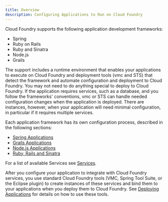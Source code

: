 ```yaml
---
title: Overview
description: Configuring Applications to Run on Cloud Foundry
---
```


Cloud Foundry supports the following application development frameworks:

+ Spring
+ Ruby on Rails
+ Ruby and Sinatra
+ Node.js
+ Grails

The support includes a runtime environment that enables your applications to execute on Cloud Foundry and deployment tools (vmc and STS) that detect the framework and automate configuration and deployment to Cloud Foundry. You may not need to do anything special to deploy to Cloud Foundry. If the application requires services, such as a database, and you follow the frameworks' conventions, vmc or STS can handle needed configuration changes when the application is deployed.
There are instances, however, when your application will need minimal configuration, in particular if it requires multiple services.

Each application framework has its own configuration process, described in the following sections:

+ [Spring Applications](/frameworks/java/spring/spring.html)
+ [Grails Applications](/frameworks/java/spring/grails.html)
+ [Node.js Applications](/frameworks/nodejs/nodejs.html)
+ [Ruby, Rails and Sinatra](/frameworks/ruby/ruby-rails-sinatra.html)

For a list of available Services see [Services](/services.html).

After you configure your application to integrate with Cloud Foundry services, you use standard Cloud Foundry tools (VMC, Spring Tool Suite, or the Eclipse plugin) to create instances of these services and bind them to your applications when you deploy them to Cloud Foundry. See [Deploying Applications](/tools/deploying-apps.html) for details on how to use these tools.
